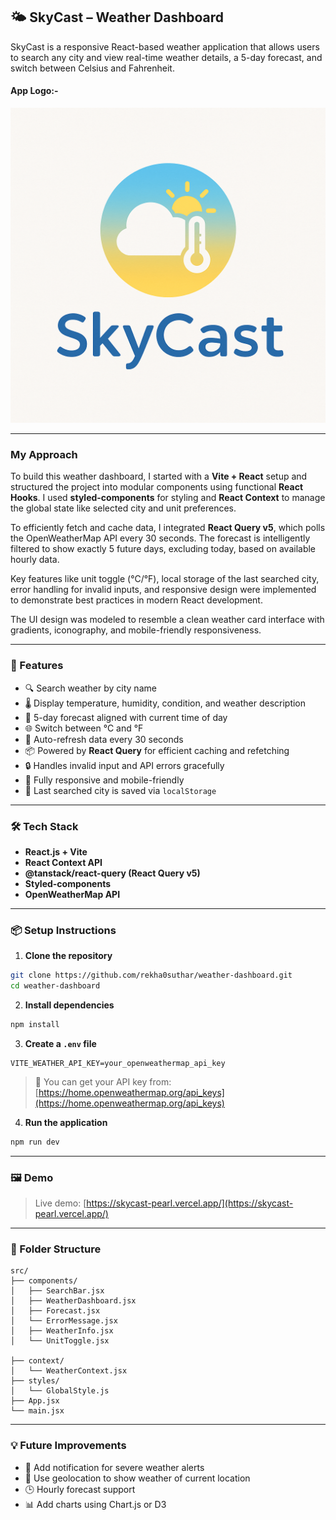 ## 🌤️ SkyCast – Weather Dashboard

SkyCast is a responsive React-based weather application that allows users to search any city and view real-time weather details, a 5-day forecast, and switch between Celsius and Fahrenheit.

#### App Logo:-

![SkyCast Logo](./public/logo.png) <!-- Add your logo path if available -->

---

### My Approach

To build this weather dashboard, I started with a **Vite + React** setup and structured the project into modular components using functional **React Hooks**. I used **styled-components** for styling and **React Context** to manage the global state like selected city and unit preferences.

To efficiently fetch and cache data, I integrated **React Query v5**, which polls the OpenWeatherMap API every 30 seconds. The forecast is intelligently filtered to show exactly 5 future days, excluding today, based on available hourly data.

Key features like unit toggle (°C/°F), local storage of the last searched city, error handling for invalid inputs, and responsive design were implemented to demonstrate best practices in modern React development.

The UI design was modeled to resemble a clean weather card interface with gradients, iconography, and mobile-friendly responsiveness.

---

### 🚀 Features

- 🔍 Search weather by city name
- 🌡 Display temperature, humidity, condition, and weather description
- 📅 5-day forecast aligned with current time of day
- 🌐 Switch between °C and °F
- 🔁 Auto-refresh data every 30 seconds
- 📦 Powered by **React Query** for efficient caching and refetching
- 🔒 Handles invalid input and API errors gracefully
- 📱 Fully responsive and mobile-friendly
- 💾 Last searched city is saved via `localStorage`

---

### 🛠 Tech Stack

- **React.js + Vite**
- **React Context API**
- **@tanstack/react-query (React Query v5)**
- **Styled-components**
- **OpenWeatherMap API**

---

### 📦 Setup Instructions

1. **Clone the repository**

```bash
git clone https://github.com/rekha0suthar/weather-dashboard.git
cd weather-dashboard
```

2. **Install dependencies**

```bash
npm install
```

3. **Create a `.env` file**

```
VITE_WEATHER_API_KEY=your_openweathermap_api_key
```

> 🔐 You can get your API key from: [https://home.openweathermap.org/api_keys](https://home.openweathermap.org/api_keys)

4. **Run the application**

```bash
npm run dev
```

---

### 🖼 Demo

> Live demo: [https://skycast-pearl.vercel.app/](https://skycast-pearl.vercel.app/) <!-- Replace with your deployment link -->

---

### 🧪 Folder Structure

```
src/
├── components/
│   ├── SearchBar.jsx
│   ├── WeatherDashboard.jsx
│   ├── Forecast.jsx
│   └── ErrorMessage.jsx
│   ├── WeatherInfo.jsx
│   └── UnitToggle.jsx

├── context/
│   └── WeatherContext.jsx
├── styles/
│   └── GlobalStyle.js
├── App.jsx
└── main.jsx
```

---

### 💡 Future Improvements

- 🔔 Add notification for severe weather alerts
- 📍 Use geolocation to show weather of current location
- 🕒 Hourly forecast support
- 📊 Add charts using Chart.js or D3
